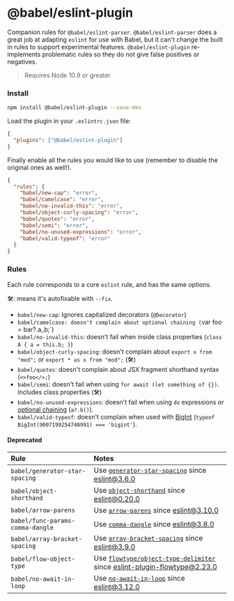 # @babel/eslint-plugin

Companion rules for `@babel/eslint-parser`. `@babel/eslint-parser` does a great job at adapting `eslint`
for use with Babel, but it can't change the built in rules to support experimental features.
`@babel/eslint-plugin` re-implements problematic rules so they do not give false positives or negatives.

> Requires Node 10.9 or greater

### Install

```sh
npm install @babel/eslint-plugin --save-dev
```

Load the plugin in your `.eslintrc.json` file:

```json
{
  "plugins": ["@babel/eslint-plugin"]
}
```

Finally enable all the rules you would like to use (remember to disable the
original ones as well!).

```json
{
  "rules": {
    "babel/new-cap": "error",
    "babel/camelcase": "error",
    "babel/no-invalid-this": "error",
    "babel/object-curly-spacing": "error",
    "babel/quotes": "error",
    "babel/semi": "error",
    "babel/no-unused-expressions": "error",
    "babel/valid-typeof": "error"
  }
}
```
### Rules

Each rule corresponds to a core `eslint` rule, and has the same options.

🛠: means it's autofixable with `--fix`.

- `babel/new-cap`: Ignores capitalized decorators (`@Decorator`)
- `babel/camelcase: doesn't complain about optional chaining (`var foo = bar?.a_b;`)
- `babel/no-invalid-this`: doesn't fail when inside class properties (`class A { a = this.b; }`)
- `babel/object-curly-spacing`: doesn't complain about `export x from "mod";` or `export * as x from "mod";` (🛠)
- `babel/quotes`: doesn't complain about JSX fragment shorthand syntax (`<>foo</>;`)
- `babel/semi`: doesn't fail when using `for await (let something of {})`. Includes class properties (🛠)
- `babel/no-unused-expressions`: doesn't fail when using `do` expressions or [optional chaining](https://github.com/tc39/proposal-optional-chaining) (`a?.b()`).
- `babel/valid-typeof`: doesn't complain when used with [BigInt](https://github.com/tc39/proposal-bigint) (`typeof BigInt(9007199254740991) === 'bigint'`).

#### Deprecated

| Rule                             | Notes                              |
|:---------------------------------|:-----------------------------------|
| `babel/generator-star-spacing`   | Use [`generator-star-spacing`](http://eslint.org/docs/rules/generator-star-spacing) since eslint@3.6.0 |
| `babel/object-shorthand`         | Use [`object-shorthand`](http://eslint.org/docs/rules/object-shorthand) since eslint@0.20.0 |
| `babel/arrow-parens`             | Use [`arrow-parens`](http://eslint.org/docs/rules/arrow-parens) since eslint@3.10.0 |
| `babel/func-params-comma-dangle` | Use [`comma-dangle`](http://eslint.org/docs/rules/comma-dangle) since eslint@3.8.0 |
| `babel/array-bracket-spacing`    | Use [`array-bracket-spacing`](http://eslint.org/docs/rules/array-bracket-spacing) since eslint@3.9.0 |
| `babel/flow-object-type`         | Use [`flowtype/object-type-delimiter`](https://github.com/gajus/eslint-plugin-flowtype#eslint-plugin-flowtype-rules-object-type-delimiter) since eslint-plugin-flowtype@2.23.0 |
| `babel/no-await-in-loop`         | Use [`no-await-in-loop`](http://eslint.org/docs/rules/no-await-in-loop) since eslint@3.12.0 |
